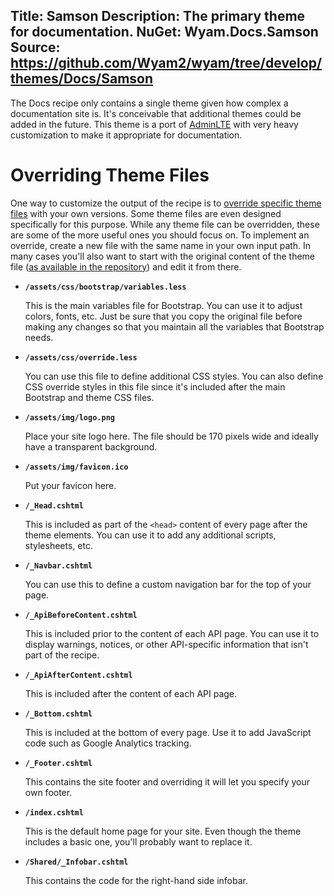 Title: Samson
Description: The primary theme for documentation.
NuGet: Wyam.Docs.Samson
Source: https://github.com/Wyam2/wyam/tree/develop/themes/Docs/Samson
---
The Docs recipe only contains a single theme given how complex a documentation site is. It's conceivable that additional themes could be added in the future. This theme is a port of [AdminLTE](https://github.com/almasaeed2010/AdminLTE) with very heavy customization to make it appropriate for documentation.

# Overriding Theme Files

One way to customize the output of the recipe is to [override specific theme files](/docs/concepts/themes#overriding-theme-files) with your own versions. Some theme files are even designed specifically for this purpose. While any theme file can be overridden, these are some of the more useful ones you should focus on. To implement an override, create a new file with the same name in your own input path. In many cases you'll also want to start with the original content of the theme file ([as available in the repository](https://github.com/Wyam2/wyam/tree/master/themes)) and edit it from there.

- **`/assets/css/bootstrap/variables.less`**
  
  This is the main variables file for Bootstrap. You can use it to adjust colors, fonts, etc. Just be sure that you copy the original file before making any changes so that you maintain all the variables that Bootstrap needs.

- **`/assets/css/override.less`**
  
  You can use this file to define additional CSS styles. You can also define CSS override styles in this file since it's included after the main Bootstrap and theme CSS files.

- **`/assets/img/logo.png`**

  Place your site logo here. The file should be 170 pixels wide and ideally have a transparent background.

- **`/assets/img/favicon.ico`**

  Put your favicon here.

- **`/_Head.cshtml`**

  This is included as part of the `<head>` content of every page after the theme elements. You can use it to add any additional scripts, stylesheets, etc.

- **`/_Navbar.cshtml`**

  You can use this to define a custom navigation bar for the top of your page.

- **`/_ApiBeforeContent.cshtml`**

  This is included prior to the content of each API page. You can use it to display warnings, notices, or other API-specific information that isn't part of the recipe.

- **`/_ApiAfterContent.cshtml`**

  This is included after the content of each API page.

- **`/_Bottom.cshtml`**

  This is included at the bottom of every page. Use it to add JavaScript code such as Google Analytics tracking.

- **`/_Footer.cshtml`**

  This contains the site footer and overriding it will let you specify your own footer.

- **`/index.cshtml`**

  This is the default home page for your site. Even though the theme includes a basic one, you'll probably want to replace it.

- **`/Shared/_Infobar.cshtml`**

  This contains the code for the right-hand side infobar.
